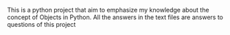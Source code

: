 This is a python project that aim to emphasize my knowledge about the concept of Objects in Python. All the answers in the text files are answers to questions of this project
